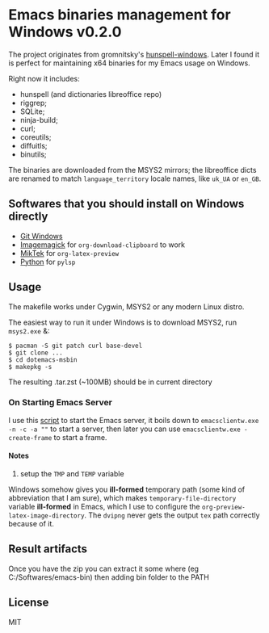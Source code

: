 # Emacs binaries management for Windows v0.2.0

The project originates from gromnitsky's
[hunspell-windows](https://github.com/gromnitsky/hunspell-windows). Later I
found it is perfect for maintaining x64 binaries for my Emacs usage on Windows.

Right now it includes:
- hunspell (and dictionaries libreoffice repo)
- riggrep;
- SQLite;
- ninja-build;
- curl;
- coreutils;
- diffuitls;
- binutils;


The binaries are downloaded from the MSYS2 mirrors; the libreoffice dicts are
renamed to match `language_territory` locale names, like `uk_UA` or `en_GB`.

## Softwares that you should install on Windows directly
- [Git Windows](https://git-scm.com/download/win)
- [Imagemagick](https://imagemagick.org/) for `org-download-clipboard` to work
- [MikTek](https://miktex.org/) for `org-latex-preview`
- [Python](https://www.python.org/downloads/windows/) for `pylsp`

## Usage

The makefile works under Cygwin, MSYS2 or any modern Linux distro.

The easiest way to run it under Windows is to download MSYS2, run
`msys2.exe` &:

~~~
$ pacman -S git patch curl base-devel
$ git clone ...
$ cd dotemacs-msbin
$ makepkg -s
~~~

The resulting .tar.zst (~100MB) should be in current directory

### On Starting Emacs Server
I use this [script](./StartEmacs.bat) to start the Emacs server, it boils down to `emacsclientw.exe -n -c -a ""` to start a server, then later you can use `emacsclientw.exe -create-frame` to start a frame.

#### Notes
1. setup the `TMP` and `TEMP` variable

Windows somehow gives you **ill-formed**
temporary path (some kind of abbreviation that I am sure), which makes
`temporary-file-directory` variable **ill-formed** in Emacs, which I use to
configure the `org-preview-latex-image-directory`. The `dvipng` never
gets the output `tex` path correctly because of it.


## Result artifacts

Once you have the zip you can extract it some where (eg C:/Softwares/emacs-bin)
then adding bin folder to the PATH



## License

MIT
